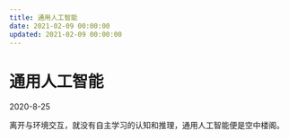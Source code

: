```yaml
---
title: 通用人工智能
date: 2021-02-09 00:00:00
updated: 2021-02-09 00:00:00
---
```


# 通用人工智能
2020-8-25

离开与环境交互，就没有自主学习的认知和推理，通用人工智能便是空中楼阁。
